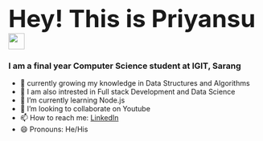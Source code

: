 # <font size =10>**Hey! This is Priyansu <img src="https://github.com/TheDudeThatCode/TheDudeThatCode/blob/master/Assets/Hi.gif" width="32">**</font>

### I am a final year Computer Science student at IGIT, Sarang<br>
- 🔭 currently growing my knowledge in Data Structures and Algorithms
- 📱 I am also intrested in Full stack Development and Data Science
- 🌱 I’m currently learning Node.js
- 👯 I’m looking to collaborate on Youtube
- 📫 How to reach me: [LinkedIn](https://www.linkedin.com/in/priyansu-bhoi-472256217/)
- 😄 Pronouns: He/His

